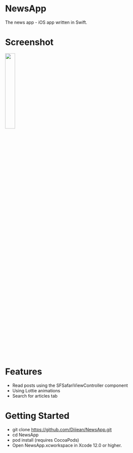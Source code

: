 # NewsApp
The news app - iOS app written in Swift.
# Screenshot 

<img src="https://user-images.githubusercontent.com/86627602/135565893-f496b789-b456-4b0e-b178-39737c9c9520.png" width=25% height=25%>


# Features 
- Read posts using the SFSafariViewController component
- Using Lottie animations
- Search for articles tab
# Getting Started
- git clone https://github.com/Diiiean/NewsApp.git
- cd NewsApp
- pod install (requires CocoaPods)
- Open NewsApp.xcworkspace in Xcode 12.0 or higher.
